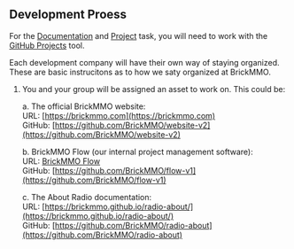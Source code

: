 <style>@import url("//readme.codeadam.ca/readme.css");</style>

## Development Proess

For the [Documentation](documentat-conversion) and [Project](project) task, you will need to work with the [GitHub Projects](https://docs.github.com/en/issues/planning-and-tracking-with-projects/learning-about-projects/about-projects) tool.

Each development company will have their own way of staying organized. These are basic instrucitons as to how we saty organized at BrickMMO.

1. You and your group will be assigned an asset to work on. This could be:

    a. The official BrickMMO website:  
          URL: [https://brickmmo.com](https://brickmmo.com)  
          GitHub: [https://github.com/BrickMMO/website-v2](https://github.com/BrickMMO/website-v2)  

    b. BrickMMO Flow (our internal project management software):  
        URL: [BrickMMO Flow](https://flow.brickmmo.com)  
        GitHub: [https://github.com/BrickMMO/flow-v1](https://github.com/BrickMMO/flow-v1)  

    c. The About Radio documentation:  
        URL: [https://brickmmo.github.io/radio-about/](https://brickmmo.github.io/radio-about/)  
        GitHub: [https://github.com/BrickMMO/radio-about](https://github.com/BrickMMO/radio-about)  
   
